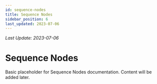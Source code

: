 ```yaml
---
id: sequence-nodes
title: Sequence Nodes
sidebar_position: 6
last_updated: 2023-07-06
---
```

*Last Update: 2023-07-06*
# Sequence Nodes

Basic placeholder for Sequence Nodes documentation. Content will be added later. 
